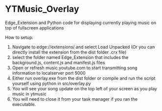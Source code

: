 # YTMusic_Overlay
Edge_Extension and Python code for displaying currently playing music on top of fullscreen applications

How to setup:
1. Navigate to edge://extensions/ and select Load Unpacked (Or you can directly install the extension from the dist folder .crx file)
2. select the folder named Edge_Extension that includes the background.js, content.js and manifest.js files
3. Open or refresh music.youtube.com to start transmitting song information to localserver port 5000
4. Either run overlay.exe from the dist folder or compile and run the script yourself using python in src/overlay.py
5. You will see your song update on the top left of your screen as you play music in ytmusic
6. You will need to close it from your task manager if you ran the executable.
